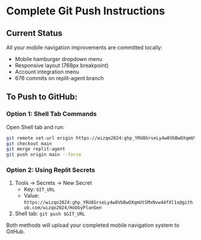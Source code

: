 # Complete Git Push Instructions

## Current Status
All your mobile navigation improvements are committed locally:
- Mobile hamburger dropdown menu
- Responsive layout (768px breakpoint) 
- Account integration menu
- 676 commits on replit-agent branch

## To Push to GitHub:

### Option 1: Shell Tab Commands
Open Shell tab and run:
```bash
git remote set-url origin https://wizqo2024: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@github.com/wizqo2024/HobbyPlanGen.git
git checkout main
git merge replit-agent
git push origin main --force
```

### Option 2: Using Replit Secrets
1. Tools → Secrets → New Secret
   - Key: `GIT_URL`
   - Value: `https://wizqo2024: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@github.com/wizqo2024/HobbyPlanGen`
2. Shell tab: `git push $GIT_URL`

Both methods will upload your completed mobile navigation system to GitHub.